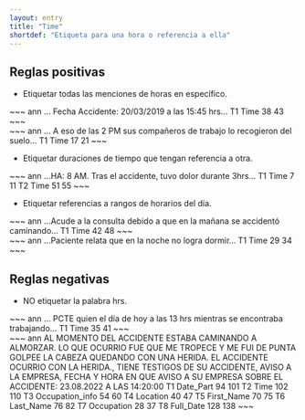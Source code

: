 ```yaml
---
layout: entry
title: "Time"
shortdef: "Etiqueta para una hora o referencia a ella"
---
```


## Reglas positivas

* Etiquetar todas las menciones de horas en específico.

<div class="annotation-correct" markdown="1">
~~~ ann
... Fecha Accidente: 20/03/2019 a las 15:45 hrs...
T1 Time 38 43 
~~~
</div>

<div class="annotation-correct" markdown="1">
~~~ ann
... A eso de las 2 PM sus compañeros de trabajo lo recogieron del suelo...
T1 Time 17 21 
~~~
</div>

* Etiquetar duraciones de tiempo que tengan referencia a otra.

<div class="annotation-correct" markdown="1">
~~~ ann
...HA: 8 AM. Tras el accidente, tuvo dolor durante 3hrs...
T1 Time 7 11 
T2 Time 51 55 
~~~
</div>

* Etiquetar referencias a rangos de horarios del día.
  
<div class="annotation-correct" markdown="1">
~~~ ann
...Acude a la consulta debido a que en la mañana se accidentó caminando...
T1 Time 42 48 
~~~
</div>  

<div class="annotation-correct" markdown="1">
~~~ ann
...Paciente relata que en la noche no logra dormir...
T1 Time 29 34 
~~~
</div>  

## Reglas negativas

* NO etiquetar la palabra hrs.

<div class="annotation-incorrect" markdown="1">
~~~ ann
... PCTE quien el día de hoy a las 13 hrs mientras se encontraba trabajando...
T1 Time 35 41 
~~~
</div>

<div class="annotation-correct" markdown="1">
~~~ ann
AL MOMENTO DEL ACCIDENTE ESTABA CAMINANDO A ALMORZAR. LO QUE OCURRIO FUE QUE ME TROPECE Y ME FUI DE PUNTA GOLPEE LA CABEZA QUEDANDO CON UNA HERIDA. EL ACCIDENTE OCURRIO CON LA HERIDA., TIENE TESTIGOS DE SU ACCIDENTE, AVISO A LA EMPRESA, FECHA Y HORA EN QUE AVISO A SU EMPRESA SOBRE EL ACCIDENTE: 23.08.2022 A LAS 14:20:00
T1 Date_Part 94 101 
T2 Time 102 110 
T3 Occupation_info 54 60 
T4 Location 40 47 
T5 First_Name 70 75 
T6 Last_Name 76 82 
T7 Occupation 28 37 
T8 Full_Date 128 138 
~~~
</div>

